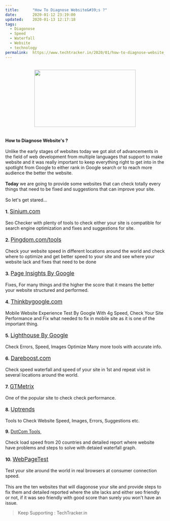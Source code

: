 ```yaml
---
title:		"How To Diagnose Website&#39;s ?"
date:		2020-01-12 23:19:00
updated:	2020-01-13 12:17:18
tags: 
  - Diagonose
  - Speed
  - Waterfall
  - Website
  - technology	
permalink:	https://www.techtracker.in/2020/01/how-to-diagnose-website_86.html
---
```


<div><b><div class="separator" style="clear: both; text-align: center;"><div class="separator" style="clear: both; text-align: center;"><div class="separator" style="clear: both; text-align: center;"><div class="separator" style="clear: both; text-align: center;"><br><div class="separator" style="clear: both; text-align: center;"><a href="https://lh3.googleusercontent.com/-TQ-Xt9_wHeg/XhwSDTKOf0I/AAAAAAAAAxo/UVA8eKFKg8wD-kYeqgz9mQXj575_jhwJACLcBGAsYHQ/s1600/IMG_20200113_121325_200.jpg" imageanchor="1" style="margin-left: 1em; margin-right: 1em;"><img src="https://lh3.googleusercontent.com/-TQ-Xt9_wHeg/XhwSDTKOf0I/AAAAAAAAAxo/UVA8eKFKg8wD-kYeqgz9mQXj575_jhwJACLcBGAsYHQ/s1600/IMG_20200113_121325_200.jpg" border="0" data-original-width="1280" data-original-height="720" width="320" height="180"></a></div><br></div></div></div><div class="separator" style="clear: both; text-align: center;"><div class="separator" style="clear: both; text-align: center;"><br></div></div></div></b></div><b>How to Diagnose Website's ?</b><div><br></div><div>Unlike the early stages of websites today we got alot of advancements in the field of web development from multiple languages that support to make website and it was really important to keep everything right to get into in the spotlight from Google to either rank in Google search or to reach more audience the better the website.</div><div><br></div><div><b>Today</b> we are going to provide some websites that can check totally every things that need to be fixed and suggestions that can improve your site.</div><div><br></div><div>So let's get stared...</div><div><br></div><div><b>1.&nbsp;</b><a href="Sinium.com" target="_blank" style="font-size: 1.25em;">Sinium.com</a></div><div><br></div><div>Seo Checker with plenty of tools to check either your site is compatible for search engine optimization and fixes and suggestions for site.</div><div><br></div><div><b>2.&nbsp;</b><a href="Pingdom.com/tools" target="_blank" style="font-size: 1.25em;">Pingdom.com/tools</a></div><div><br></div><div>Check your website speed in different locations around the world and check where to optimize and get better speed to your site and see where your website lack and fixes that need to be done</div><div><br></div><div><b>3.&nbsp;</b><a href="https://developers.google.com/speed/pagespeed/insights/" target="_blank" style="font-size: 1.25em;">Page Insights By Google</a></div><div><br></div><div>Fixes, For many things and the higher the score that it means the better your website structured and performed.</div><div><br></div><div><b>4.&nbsp;</b><a href="Thinkbygoogle.com" target="_blank" style="font-size: 1.25em;">Thinkbygoogle.com</a></div><div><br></div><div>Mobile Website Experience Test By Google With 4g Speed, Check Your Site Performance and Fix what needed to fix in mobile site as it is one of the important thing.</div><div><br></div><div><b>5.&nbsp;</b><a href="https://developers.google.com/web/tools/lighthouse" target="_blank" style="font-size: 1.25em;">Lighthouse By Google</a><br></div><div><br></div><div>Check Errors, Speed, Images Optimize Many more tools with accurate info.</div><div><br></div><div><b>6.</b>&nbsp;<a href="Dareboost.com" target="_blank" style="font-size: 1.25em;">Dareboost.com</a></div><div><br></div><div>Check speed waterfall and speed of your site in 1st and repeat visit in several locations around the world.</div><div><br></div><div><b>7.&nbsp;</b><a href="https://gtmetrix.com/" target="_blank" style="font-size: 1.25em;">GTMetrix</a></div><div><br></div><div>One of the popular site to check check performance.</div><div><br></div><div><b>8.&nbsp;</b><a href="https://www.uptrends.com/tools/website-speed-test" target="_blank" style="font-size: 1.25em;">Uptrends</a></div><div><br></div><div>Tools to Check Website Speed, Images, Errors, Suggestions etc.</div><div><br></div><div><b>9.&nbsp;</b><a href="https://www.dotcom-tools.com/website-speed-test.aspx" target="_blank">DotCom Tools</a><a href="https://www.dotcom-tools.com/website-speed-test.aspx" target="_blank">&nbsp;</a><br></div><div><br></div><div>Check load speed from 20 countries and detailed report where website have problems and steps to solve with detaied waterfall graph.</div><div><br></div><div><b>10.&nbsp;</b><a href="https://www.webpagetest.org/" target="_blank" style="font-size: 1.25em;">WebPageTest</a></div><div><br></div><div>Test your site around the world in real browsers at consumer connection speed.</div><div><br></div><div>This are the ten websites that will diagonose your site and provide steps to fix them and detailed reported where the site lacks and either seo friendly or not, if it was seo friendly with good score than surely you won't have an issue.</div><blockquote>Keep Supporting : TechTracker.in</blockquote>
<!-- no comments on this post -->